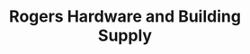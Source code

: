 ---
title: "Rogers Hardware and Building Supply"
url: /stanton/rogers-hardware-and-building-supply/
shop: hardware
---